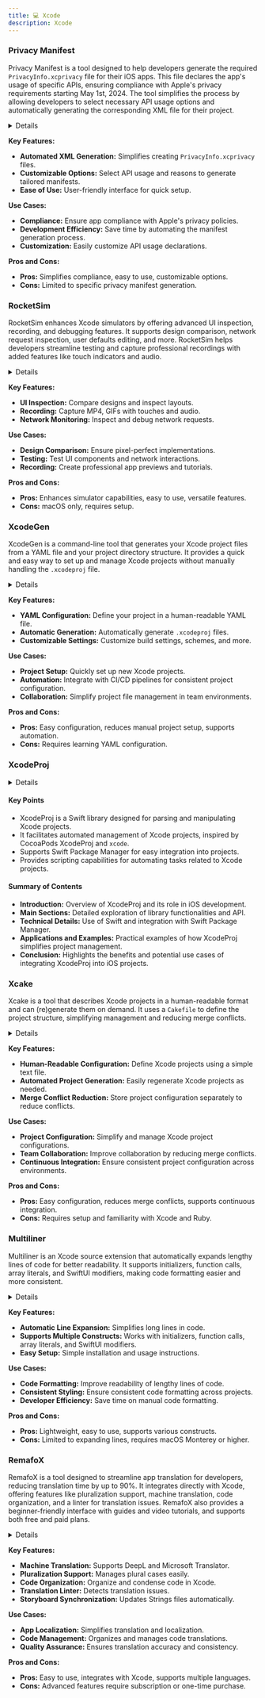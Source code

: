 ```yaml
---
title: 💻 Xcode
description: Xcode
---
```


### Privacy Manifest

Privacy Manifest is a tool designed to help developers generate the required `PrivacyInfo.xcprivacy` file for their iOS apps. This file declares the app's usage of specific APIs, ensuring compliance with Apple's privacy requirements starting May 1st, 2024. The tool simplifies the process by allowing developers to select necessary API usage options and automatically generating the corresponding XML file for their project.

<details>

**URL:** https://www.privacymanifest.dev/

**Authors:** `Privacy Manifest Team`

**Integration:**
- **Platforms Supported:** iOS
- **API Documentation:** Not specified

**Community and Support:**
- **Support Channels:** Not specified
- **Community:** Not specified

</details>

**Key Features:**
- **Automated XML Generation:** Simplifies creating `PrivacyInfo.xcprivacy` files.
- **Customizable Options:** Select API usage and reasons to generate tailored manifests.
- **Ease of Use:** User-friendly interface for quick setup.

**Use Cases:**
- **Compliance:** Ensure app compliance with Apple's privacy policies.
- **Development Efficiency:** Save time by automating the manifest generation process.
- **Customization:** Easily customize API usage declarations.

**Pros and Cons:**
- **Pros:** Simplifies compliance, easy to use, customizable options.
- **Cons:** Limited to specific privacy manifest generation.

<LinkCard title="Visit Privacy Manifest" href="https://www.privacymanifest.dev/" />

### RocketSim

RocketSim enhances Xcode simulators by offering advanced UI inspection, recording, and debugging features. It supports design comparison, network request inspection, user defaults editing, and more. RocketSim helps developers streamline testing and capture professional recordings with added features like touch indicators and audio.

<details>

**URL:** https://www.rocketsim.app/

**Authors:** `RocketSim Team`

**Integration:**
- **Platforms Supported:** macOS (Xcode)
- **API Documentation:** [RocketSim Documentation](https://docs.rocketsim.app/)

**Community and Support:**
- **Support Channels:** GitHub Issues, Email Support
- **Community:** Active GitHub repository

</details>

**Key Features:**
- **UI Inspection:** Compare designs and inspect layouts.
- **Recording:** Capture MP4, GIFs with touches and audio.
- **Network Monitoring:** Inspect and debug network requests.

**Use Cases:**
- **Design Comparison:** Ensure pixel-perfect implementations.
- **Testing:** Test UI components and network interactions.
- **Recording:** Create professional app previews and tutorials.

**Pros and Cons:**
- **Pros:** Enhances simulator capabilities, easy to use, versatile features.
- **Cons:** macOS only, requires setup.

<LinkCard title="Visit RocketSim" href="https://www.rocketsim.app/" />

### XcodeGen

XcodeGen is a command-line tool that generates your Xcode project files from a YAML file and your project directory structure. It provides a quick and easy way to set up and manage Xcode projects without manually handling the `.xcodeproj` file.

<details>

**URL:** https://github.com/yonaskolb/XcodeGen

**Authors:** `Yonas Kolb`

**Integration:**
- **Platforms Supported:** macOS (Xcode)
- **API Documentation:** [XcodeGen Documentation](https://github.com/yonaskolb/XcodeGen#documentation)

**Community and Support:**
- **Support Channels:** GitHub Issues, Discussions
- **Community:** Active GitHub repository

</details>

**Key Features:**
- **YAML Configuration:** Define your project in a human-readable YAML file.
- **Automatic Generation:** Automatically generate `.xcodeproj` files.
- **Customizable Settings:** Customize build settings, schemes, and more.

**Use Cases:**
- **Project Setup:** Quickly set up new Xcode projects.
- **Automation:** Integrate with CI/CD pipelines for consistent project configuration.
- **Collaboration:** Simplify project file management in team environments.

**Pros and Cons:**
- **Pros:** Easy configuration, reduces manual project setup, supports automation.
- **Cons:** Requires learning YAML configuration.

<LinkCard title="Visit XcodeGen" href="https://github.com/yonaskolb/XcodeGen" />

### XcodeProj

<details>
**URL:** https://github.com/tuist/XcodeProj

**Published:** N/A  
**Last Updated:** Continuous updates

**Authors:** Maintained by the Tuist community

**Tags:**  
`iOS development`, `Xcode`, `Swift`, `Swift Package Manager`, `GitHub`

</details>

#### Key Points
- XcodeProj is a Swift library designed for parsing and manipulating Xcode projects.
- It facilitates automated management of Xcode projects, inspired by CocoaPods XcodeProj and `xcode`.
- Supports Swift Package Manager for easy integration into projects.
- Provides scripting capabilities for automating tasks related to Xcode projects.

#### Summary of Contents
- **Introduction:** Overview of XcodeProj and its role in iOS development.
- **Main Sections:** Detailed exploration of library functionalities and API.
- **Technical Details:** Use of Swift and integration with Swift Package Manager.
- **Applications and Examples:** Practical examples of how XcodeProj simplifies project management.
- **Conclusion:** Highlights the benefits and potential use cases of integrating XcodeProj into iOS projects.

<LinkCard title="Read Full Article" href="https://github.com/tuist/XcodeProj" />

### Xcake

Xcake is a tool that describes Xcode projects in a human-readable format and can (re)generate them on demand. It uses a `Cakefile` to define the project structure, simplifying management and reducing merge conflicts.

<details>

**URL:** https://github.com/igor-makarov/xcake

**Authors:** `Igor Makarov`

**Integration:**
- **Platforms Supported:** macOS (Xcode)
- **API Documentation:** Not specified

**Community and Support:**
- **Support Channels:** GitHub Issues, Twitter
- **Community:** Active GitHub repository

</details>

**Key Features:**
- **Human-Readable Configuration:** Define Xcode projects using a simple text file.
- **Automated Project Generation:** Easily regenerate Xcode projects as needed.
- **Merge Conflict Reduction:** Store project configuration separately to reduce conflicts.

**Use Cases:**
- **Project Configuration:** Simplify and manage Xcode project configurations.
- **Team Collaboration:** Improve collaboration by reducing merge conflicts.
- **Continuous Integration:** Ensure consistent project configuration across environments.

**Pros and Cons:**
- **Pros:** Easy configuration, reduces merge conflicts, supports continuous integration.
- **Cons:** Requires setup and familiarity with Xcode and Ruby.

<LinkCard title="Visit Xcake" href="https://github.com/igor-makarov/xcake" />

### Multiliner

Multiliner is an Xcode source extension that automatically expands lengthy lines of code for better readability. It supports initializers, function calls, array literals, and SwiftUI modifiers, making code formatting easier and more consistent.

<details>

**URL:** https://github.com/aheze/Multiliner

**Authors:** `A. Zheng`

**Integration:**
- **Platforms Supported:** macOS (Xcode)
- **API Documentation:** Not specified

**Community and Support:**
- **Support Channels:** GitHub Issues, Discord
- **Community:** Active GitHub repository

</details>

**Key Features:**
- **Automatic Line Expansion:** Simplifies long lines in code.
- **Supports Multiple Constructs:** Works with initializers, function calls, array literals, and SwiftUI modifiers.
- **Easy Setup:** Simple installation and usage instructions.

**Use Cases:**
- **Code Formatting:** Improve readability of lengthy lines of code.
- **Consistent Styling:** Ensure consistent code formatting across projects.
- **Developer Efficiency:** Save time on manual code formatting.

**Pros and Cons:**
- **Pros:** Lightweight, easy to use, supports various constructs.
- **Cons:** Limited to expanding lines, requires macOS Monterey or higher.

<LinkCard title="Visit Multiliner" href="https://github.com/aheze/Multiliner" />

### RemafoX

RemafoX is a tool designed to streamline app translation for developers, reducing translation time by up to 90%. It integrates directly with Xcode, offering features like pluralization support, machine translation, code organization, and a linter for translation issues. RemafoX also provides a beginner-friendly interface with guides and video tutorials, and supports both free and paid plans.

<details>

**URL:** https://remafox.app/

**Authors:** `Cihat Gündüz`

**Integration:**
- **Platforms Supported:** iOS (Xcode)
- **API Documentation:** Not specified

**Community and Support:**
- **Support Channels:** Email, GitHub Issues
- **Community:** Active on GitHub

</details>

**Key Features:**
- **Machine Translation:** Supports DeepL and Microsoft Translator.
- **Pluralization Support:** Manages plural cases easily.
- **Code Organization:** Organize and condense code in Xcode.
- **Translation Linter:** Detects translation issues.
- **Storyboard Synchronization:** Updates Strings files automatically.

**Use Cases:**
- **App Localization:** Simplifies translation and localization.
- **Code Management:** Organizes and manages code translations.
- **Quality Assurance:** Ensures translation accuracy and consistency.

**Pros and Cons:**
- **Pros:** Easy to use, integrates with Xcode, supports multiple languages.
- **Cons:** Advanced features require subscription or one-time purchase.

<LinkCard title="Visit RemafoX" href="https://remafox.app/" />